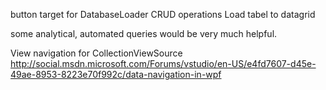 button target for DatabaseLoader
CRUD operations
Load tabel to datagrid

some analytical, automated queries would be very much helpful.

View navigation for CollectionViewSource
	http://social.msdn.microsoft.com/Forums/vstudio/en-US/e4fd7607-d45e-49ae-8953-8223e70f992c/data-navigation-in-wpf